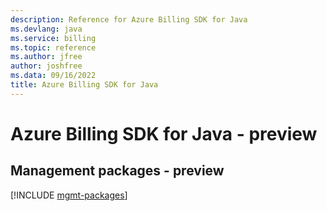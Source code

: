 ```yaml
---
description: Reference for Azure Billing SDK for Java
ms.devlang: java
ms.service: billing
ms.topic: reference
ms.author: jfree
author: joshfree
ms.data: 09/16/2022
title: Azure Billing SDK for Java
---
```

# Azure Billing SDK for Java - preview

## Management packages - preview
[!INCLUDE [mgmt-packages](billing-mgmt-index.md)]